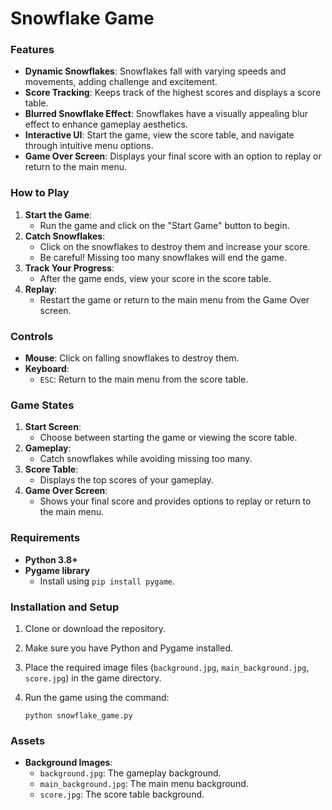 # Snowflake Game

### Features

- **Dynamic Snowflakes**: Snowflakes fall with varying speeds and movements, adding challenge and excitement.
- **Score Tracking**: Keeps track of the highest scores and displays a score table.
- **Blurred Snowflake Effect**: Snowflakes have a visually appealing blur effect to enhance gameplay aesthetics.
- **Interactive UI**: Start the game, view the score table, and navigate through intuitive menu options.
- **Game Over Screen**: Displays your final score with an option to replay or return to the main menu.

### How to Play

1. **Start the Game**:
    - Run the game and click on the "Start Game" button to begin.
2. **Catch Snowflakes**:
    - Click on the snowflakes to destroy them and increase your score.
    - Be careful! Missing too many snowflakes will end the game.
3. **Track Your Progress**:
    - After the game ends, view your score in the score table.
4. **Replay**:
    - Restart the game or return to the main menu from the Game Over screen.

### Controls

- **Mouse**: Click on falling snowflakes to destroy them.
- **Keyboard**:
    - `ESC`: Return to the main menu from the score table.

### Game States

1. **Start Screen**:
    - Choose between starting the game or viewing the score table.
2. **Gameplay**:
    - Catch snowflakes while avoiding missing too many.
3. **Score Table**:
    - Displays the top scores of your gameplay.
4. **Game Over Screen**:
    - Shows your final score and provides options to replay or return to the main menu.

### Requirements

- **Python 3.8+**
- **Pygame library**
    - Install using `pip install pygame`.

### Installation and Setup

1. Clone or download the repository.
2. Make sure you have Python and Pygame installed.
3. Place the required image files (`background.jpg`, `main_background.jpg`, `score.jpg`) in the game directory.
4. Run the game using the command:
        
    `python snowflake_game.py`

### Assets

- **Background Images**:
    - `background.jpg`: The gameplay background.
    - `main_background.jpg`: The main menu background.
    - `score.jpg`: The score table background.
